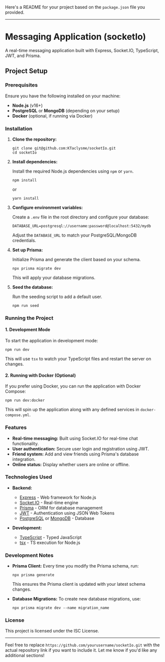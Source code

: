 Here's a README for your project based on the `package.json` file you provided.

---

# Messaging Application (socketIo)

A real-time messaging application built with Express, Socket.IO, TypeScript, JWT, and Prisma.

## Project Setup

### Prerequisites

Ensure you have the following installed on your machine:
- **Node.js** (v16+)
- **PostgreSQL** or **MongoDB** (depending on your setup)
- **Docker** (optional, if running via Docker)

### Installation

1. **Clone the repository:**

   ```
   git clone git@github.com:KTaclysme/socketIo.git
   cd socketIo
   ```

2. **Install dependencies:**

   Install the required Node.js dependencies using `npm` or `yarn`.

   ```
   npm install
   ```

   or

   ```
   yarn install
   ```

3. **Configure environment variables:**

   Create a `.env` file in the root directory and configure your database:

   ```
   DATABASE_URL=postgresql://username:password@localhost:5432/mydb
   ```

   Adjust the `DATABASE_URL` to match your PostgreSQL/MongoDB credentials.

4. **Set up Prisma:**

   Initialize Prisma and generate the client based on your schema.

   ```
   npx prisma migrate dev
   ```

   This will apply your database migrations.

5. **Seed the database:**

   Run the seeding script to add a default user.

   ```
   npm run seed
   ```

### Running the Project

#### 1. Development Mode

To start the application in development mode:

```
npm run dev
```

This will use `tsx` to watch your TypeScript files and restart the server on changes.

#### 2. Running with Docker (Optional)

If you prefer using Docker, you can run the application with Docker Compose:

```
npm run dev:docker
```

This will spin up the application along with any defined services in `docker-compose.yml`.

### Features

- **Real-time messaging:** Built using Socket.IO for real-time chat functionality.
- **User authentication:** Secure user login and registration using JWT.
- **Friend system:** Add and view friends using Prisma's database integration.
- **Online status:** Display whether users are online or offline.

### Technologies Used

- **Backend:**
  - [Express](https://expressjs.com/) - Web framework for Node.js
  - [Socket.IO](https://socket.io/) - Real-time engine
  - [Prisma](https://www.prisma.io/) - ORM for database management
  - [JWT](https://jwt.io/) - Authentication using JSON Web Tokens
  - [PostgreSQL](https://www.postgresql.org/) or [MongoDB](https://www.mongodb.com/) - Database

- **Development:**
  - [TypeScript](https://www.typescriptlang.org/) - Typed JavaScript
  - [tsx](https://github.com/esbuild-kit/tsx) - TS execution for Node.js

### Development Notes

- **Prisma Client:** Every time you modify the Prisma schema, run:

  ```
  npx prisma generate
  ```

  This ensures the Prisma client is updated with your latest schema changes.

- **Database Migrations:** To create new database migrations, use:

  ```
  npx prisma migrate dev --name migration_name
  ```

### License

This project is licensed under the ISC License.

---

Feel free to replace `https://github.com/yourusername/socketIo.git` with the actual repository link if you want to include it. Let me know if you'd like any additional sections!

